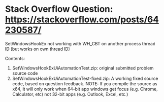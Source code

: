 # Stack Overflow Question: https://stackoverflow.com/posts/64230587/

SetWindowsHookEx not working with WH_CBT on another process thread ID (but works on own thread ID)

Contents:
 1. SetWindowsHookExUiAutomationTest.zip: original submitted problem source code
 2. SetWindowsHookExUiAutomationTest-fixed.zip: A working fixed source code, based on question feedback. NOTE: If you compile the source as x64, it will only work when 64-bit app windows get focus (e.g. Chrome, Calculator, etc) not 32-bit apps (e.g. Outlook, Excel, etc.)
 

